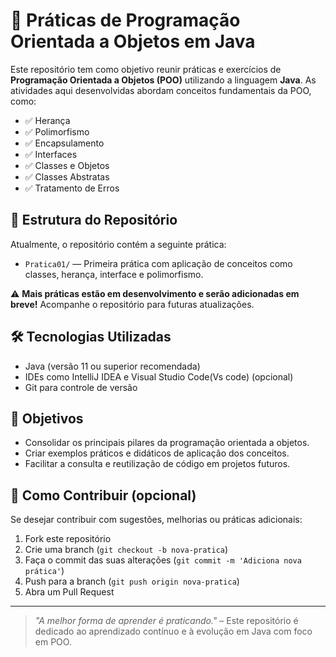# 🚀 Práticas de Programação Orientada a Objetos em Java

Este repositório tem como objetivo reunir práticas e exercícios de **Programação Orientada a Objetos (POO)** utilizando a linguagem **Java**. As atividades aqui desenvolvidas abordam conceitos fundamentais da POO, como:

- ✅ Herança  
- ✅ Polimorfismo  
- ✅ Encapsulamento  
- ✅ Interfaces  
- ✅ Classes e Objetos  
- ✅ Classes Abstratas  
- ✅ Tratamento de Erros

## 📁 Estrutura do Repositório

Atualmente, o repositório contém a seguinte prática:

- `Pratica01/` — Primeira prática com aplicação de conceitos como classes, herança, interface e polimorfismo.

⚠️ **Mais práticas estão em desenvolvimento e serão adicionadas em breve!** Acompanhe o repositório para futuras atualizações.

## 🛠 Tecnologias Utilizadas

- Java (versão 11 ou superior recomendada)
- IDEs como IntelliJ IDEA e Visual Studio Code(Vs code) (opcional)
- Git para controle de versão

## 🎯 Objetivos

- Consolidar os principais pilares da programação orientada a objetos.
- Criar exemplos práticos e didáticos de aplicação dos conceitos.
- Facilitar a consulta e reutilização de código em projetos futuros.

## 📌 Como Contribuir (opcional)

Se desejar contribuir com sugestões, melhorias ou práticas adicionais:
1. Fork este repositório
2. Crie uma branch (`git checkout -b nova-pratica`)
3. Faça o commit das suas alterações (`git commit -m 'Adiciona nova prática'`)
4. Push para a branch (`git push origin nova-pratica`)
5. Abra um Pull Request


---

> _"A melhor forma de aprender é praticando."_ – Este repositório é dedicado ao aprendizado contínuo e à evolução em Java com foco em POO.
